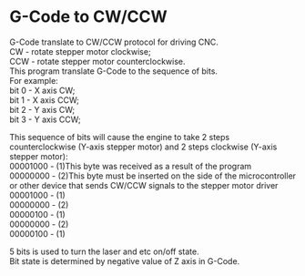 # G-Code to CW/CCW
G-Code translate to CW/CCW protocol for driving СNC.                                                                                                    \
CW - rotate stepper motor clockwise;                                                                                                                    \
CCW - rotate stepper motor counterclockwise.                                                                                                            \
This program translate G-Code to the sequence of bits.                                                                                                  \
For example: \
bit 0 - X axis CW; \
bit 1 - X axis CCW; \
bit 2 - Y axis CW; \
bit 3 - Y axis CCW;                                                                                                                                     

This sequence of bits will cause the engine to take 2 steps counterclockwise (Y-axis stepper motor) and 2 steps clockwise (Y-axis stepper motor):       \
00001000 - (1)This byte was received as a result of the program                                                                                         \
00000000 - (2)This byte must be inserted on the side of the microcontroller or other device that sends CW/CCW signals to the stepper motor driver       \
00001000 - (1)  \
00000000 - (2)  \
00000100 - (1)  \
00000000 - (2)  \
00000100 - (1)  

5 bits is used to turn the laser and etc on/off state.                                                                                                  \
Bit state is determined by negative value of Z axis in G-Code.                                                                                          




